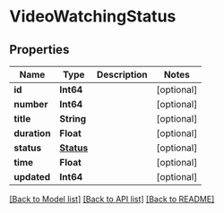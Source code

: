 # VideoWatchingStatus

## Properties
Name | Type | Description | Notes
------------ | ------------- | ------------- | -------------
**id** | **Int64** |  | [optional] 
**number** | **Int64** |  | [optional] 
**title** | **String** |  | [optional] 
**duration** | **Float** |  | [optional] 
**status** | [**Status**](Status.md) |  | [optional] 
**time** | **Float** |  | [optional] 
**updated** | **Int64** |  | [optional] 

[[Back to Model list]](../README.md#documentation-for-models) [[Back to API list]](../README.md#documentation-for-api-endpoints) [[Back to README]](../README.md)


